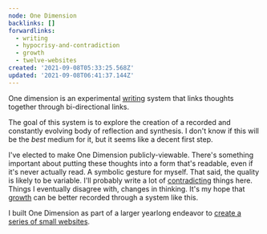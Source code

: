 ```yaml
---
node: One Dimension
backlinks: []
forwardlinks:
  - writing
  - hypocrisy-and-contradiction
  - growth
  - twelve-websites
created: '2021-09-08T05:33:25.568Z'
updated: '2021-09-08T06:41:37.144Z'
---
```

One dimension is an experimental [writing](writing.md) system that links thoughts together through bi-directional links.  

The goal of this system is to explore the creation of a recorded and constantly evolving body of reflection and synthesis. I don't know if this will be the *best* medium for it, but it seems like a decent first step.

I've elected to make One Dimension publicly-viewable. There's something important about putting these thoughts into a form that's readable, even if it's never actually read. A symbolic gesture for myself. That said, the quality is likely to be variable. I'll probably write a lot of [contradicting](hypocrisy-and-contradiction.md) things here. Things I eventually disagree with, changes in thinking. It's my hope that [growth](growth.md) can be better recorded through a system like this. 

I built One Dimension as part of a larger yearlong endeavor to [create a series of small websites](twelve-websites.md). 

